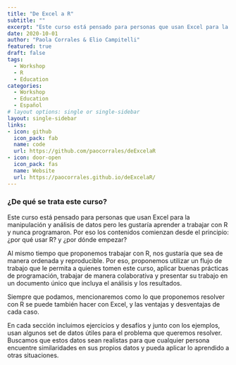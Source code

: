 ```yaml
---
title: "De Excel a R"
subtitle: ""
excerpt: "Este curso está pensado para personas que usan Excel para la manipulación y análisis de datos pero les gustaría aprender a trabajar con R y nunca programaron. Por eso los contenidos comienzan desde el principio: ¿por qué usar R? y ¿por dónde empezar?"
date: 2020-10-01
author: "Paola Corrales & Elio Campitelli"
featured: true
draft: false
tags:
  - Workshop
  - R
  - Education
categories:
  - Workshop
  - Education
  - Español
# layout options: single or single-sidebar
layout: single-sidebar
links:
- icon: github
  icon_pack: fab
  name: code
  url: https://github.com/paocorrales/deExcelaR
- icon: door-open
  icon_pack: fas
  name: Website
  url: https://paocorrales.github.io/deExcelaR/
---
```



### ¿De qué se trata este curso?

Este curso está pensado para personas que usan Excel para la manipulación y análisis de datos pero les gustaría aprender a trabajar con R y nunca programaron. Por eso los contenidos comienzan desde el principio: ¿por qué usar R? y ¿por dónde empezar?

Al mismo tiempo que proponemos trabajar con R, nos gustaría que sea de manera ordenada y reproducible. Por eso, proponemos utilizar un flujo de trabajo que le permita a quienes tomen este curso, aplicar buenas prácticas de programación, trabajar de manera colaborativa y presentar su trabajo en un documento único que incluya el análisis y los resultados.

Siempre que podamos, mencionaremos como lo que proponemos resolver con R se puede también hacer con Excel, y las ventajas y desventajas de cada caso.

En cada sección incluimos ejercicios y desafíos y junto con los ejemplos, usan algunos set de datos útiles para el problema que queremos resolver. Buscamos que estos datos sean realistas para que cualquier persona encuentre similaridades en sus propios datos y pueda aplicar lo aprendido a otras situaciones.


